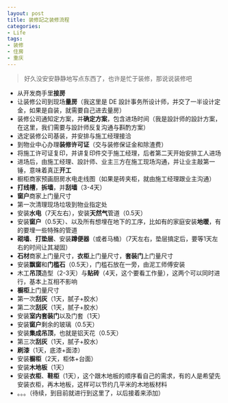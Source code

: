 ```yaml
---
layout: post
title: 装修記之装修流程
categories:
- Life
tags:
- 装修
- 住房
- 重庆
---
```


> 好久没安安静静地写点东西了，也许是忙于装修，那说说装修吧  

- 从开发商手里**接房**
- 让装修公司到现场**量房**（我这里是 DE 設計事务所设计师，并交了一半设计定金，如果是自装，就需要自己进去量房）
- 装修公司通知定方案，并**确定方案**，包含进场时间（我是設計师的設計方案，在这里，我们需要与設計师反复沟通与斟酌方案）
- 选定装修公司基装，并安排与施工经理接洽
- 到物业中心办理**装修许可证**（交与装修保证金和除渣费）
- 将施工许可证复印，并讲复印件交于施工经理，后者第二天开始安排工人进场
- 进场后，由施工经理、設計师、业主三方在施工现场沟通，并让业主敲第一锤，意味着真正**开工**
- 橱柜商家预画厨房水电走线图（如果是砖夹柜，就由施工经理跟业主沟通）
- **打线槽**，**拆墙**，并**刮墙**（3-4天）
- **窗户**商家上门量尺寸
- 第一次清理现场垃圾到物业指定处
- 安装**水电**（7天左右），安装**天然气**管道（0.5天）
- 安装**窗户**（0.5天）、以及所有想埋在地下的工序，比如有的家庭安装**地暖**，有的要埋一些特殊的管道
- **砌墙**、**打垫层**、安装**蹲便器**（或者马桶）（7天左右，垫层搞定后，要等1天左右的时间让其凝固）
- **石材**商家上门量尺寸，**衣柜**上门量尺寸，**套装门**上门量尺寸
- 安装**飘窗**和**门槛石**（0.5天），门槛石放在一旁，由泥工师傅安装
- 木工**吊顶**造型（2-3天）与**贴砖**（4天，这个要看工作量），这两个可以同时进行，基本上互相不影响
- **橱柜**上门量尺寸
- 第一次**刮灰**（1天，腻子+胶水）
- 第二次**刮灰**（1天，腻子+胶水）
- 安装**室内套装门**以及门套（1天）
- 安装**窗户**剩余的玻璃（0.5天）
- 安装**集成吊顶**，也就是铝天花（0.5天）
- 第三次**刮灰**（1天，腻子+胶水）
- **刷漆**（1天，底漆+面漆）
- 安装**橱柜**（2天，柜体+台面）
- 安装**木地板**（1天）
- 安装**衣柜**、**鞋柜**（1天），这个跟木地板的顺序看自己的需求，有的人是希望先安装衣柜，再木地板，这样可以节约几平米的木地板材料
- 。。。（待续，到目前就进行到这里了，以后接着来添加）